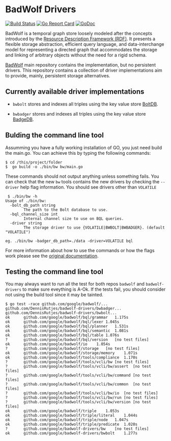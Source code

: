 # BadWolf Drivers

[![Build Status](https://travis-ci.org/google/badwolf-drivers.svg?branch=master)](https://travis-ci.org/google/badwolf-drivers) [![Go Report Card](https://goreportcard.com/badge/github.com/google/badwolf-drivers)](https://goreportcard.com/report/github.com/google/badwolf-drivers) [![GoDoc](https://godoc.org/github.com/google/badwolf-drivers?status.svg)](https://godoc.org/github.com/google/badwolf-drivers) 


BadWolf is a temporal graph store loosely modeled after the concepts introduced
by the
[Resource Description Framework (RDF)](https://en.wikipedia.org/wiki/Resource_Description_Framework).
It presents a flexible storage abstraction, efficient query language, and
data-interchange model for representing a directed graph that accommodates the
storage and linking of arbitrary objects without the need for a rigid schema.

[BadWolf](https://github.com/google/badwolf) main repository contains the
implementation, but no persistent drivers. This repository contains a collection
of driver implementations aim to provide, mainly, persistent storage 
alternatives.

## Currently available driver implementations

* `bwbolt` stores and indexes all triples using the key value store
  [BoltDB](https://github.com/boltdb/bolt).
  
* `bwbadger` stores and indexes all triples using the key value store
[BadgeDB](https://github.com/dgraph-io/badger).


## Bulding the command line tool

Assumming you have a fully working installation of GO, you just need build the main.go. 
You can achieve this by typing the 
following commands:

```
$ cd /this/project/folder
$  go build -o ./bin/bw bw/main.go
```

These commands should not output anything unless something fails. You can 
check that the new `bw` tools contains the new drivers by checking the 
`--driver` help flag information. You should see drivers other than 
`VOLATILE`

```
 $ ./bin/bw -h
Usage of ./bin/bw:
  -bolt_db_path string
    	The path to the Bolt database to use.
  -bql_channel_size int
    	Internal channel size to use on BQL queries.
  -driver string
    	The storage driver to use {VOLATILE|BWBOLT|BWBADGER}. (default "VOLATILE")

eg. ./bin/bw -badger_db_path=./data -driver=VOLATILE bql 
```

For more information about how to use the commands or how the flags work
please see the 
[original documentation](https://github.com/google/badwolf/blob/master/docs/command_line_tool.md). 

## Testing the command line tool

You may always want to run all the test for both repos `badwolf` and 
`badwolf-drivers` to make sure eveything is A-Ok. If the tests fail, you 
should consider not using the build tool since it may be tainted.

```
$ go test -race github.com/google/badwolf/... github.com/DennisRutjes/badwolf-drivers/bwbadger... github.com/DennisRutjes/badwolf-drivers/bwbolt...
ok  	github.com/google/badwolf/bql/grammar	1.175s
ok  	github.com/google/badwolf/bql/lexer	1.045s
ok  	github.com/google/badwolf/bql/planner	1.531s
ok  	github.com/google/badwolf/bql/semantic	1.081s
ok  	github.com/google/badwolf/bql/table	1.076s
?   	github.com/google/badwolf/bql/version	[no test files]
ok  	github.com/google/badwolf/io	1.054s
?   	github.com/google/badwolf/storage	[no test files]
ok  	github.com/google/badwolf/storage/memory	1.071s
ok  	github.com/google/badwolf/tools/compliance	1.170s
?   	github.com/google/badwolf/tools/vcli/bw	[no test files]
?   	github.com/google/badwolf/tools/vcli/bw/assert	[no test files]
?   	github.com/google/badwolf/tools/vcli/bw/command	[no test files]
?   	github.com/google/badwolf/tools/vcli/bw/common	[no test files]
?   	github.com/google/badwolf/tools/vcli/bw/io	[no test files]
?   	github.com/google/badwolf/tools/vcli/bw/run	[no test files]
?   	github.com/google/badwolf/tools/vcli/bw/version	[no test files]
ok  	github.com/google/badwolf/triple	1.053s
ok  	github.com/google/badwolf/triple/literal	1.044s
ok  	github.com/google/badwolf/triple/node	1.047s
ok  	github.com/google/badwolf/triple/predicate	1.020s
?   	github.com/google/badwolf-drivers/bw	[no test files]
ok  	github.com/google/badwolf-drivers/bwbolt	1.277s
```
